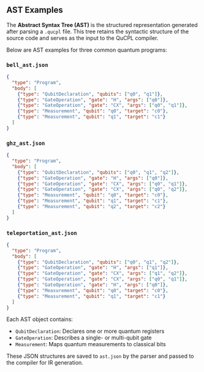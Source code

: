 
## AST Examples 

The **Abstract Syntax Tree (AST)** is the structured representation generated after parsing a `.qucpl` file. This tree retains the syntactic structure of the source code and serves as the input to the QuCPL compiler.

Below are AST examples for three common quantum programs:

### `bell_ast.json`

```json
{
  "type": "Program",
  "body": [
    {"type": "QubitDeclaration", "qubits": ["q0", "q1"]},
    {"type": "GateOperation", "gate": "H", "args": ["q0"]},
    {"type": "GateOperation", "gate": "CX", "args": ["q0", "q1"]},
    {"type": "Measurement", "qubit": "q0", "target": "c0"},
    {"type": "Measurement", "qubit": "q1", "target": "c1"}
  ]
}
```

### `ghz_ast.json`

```json
{
  "type": "Program",
  "body": [
    {"type": "QubitDeclaration", "qubits": ["q0", "q1", "q2"]},
    {"type": "GateOperation", "gate": "H", "args": ["q0"]},
    {"type": "GateOperation", "gate": "CX", "args": ["q0", "q1"]},
    {"type": "GateOperation", "gate": "CX", "args": ["q0", "q2"]},
    {"type": "Measurement", "qubit": "q0", "target": "c0"},
    {"type": "Measurement", "qubit": "q1", "target": "c1"},
    {"type": "Measurement", "qubit": "q2", "target": "c2"}
  ]
}
```

### `teleportation_ast.json`

```json
{
  "type": "Program",
  "body": [
    {"type": "QubitDeclaration", "qubits": ["q0", "q1", "q2"]},
    {"type": "GateOperation", "gate": "H", "args": ["q1"]},
    {"type": "GateOperation", "gate": "CX", "args": ["q1", "q2"]},
    {"type": "GateOperation", "gate": "CX", "args": ["q0", "q1"]},
    {"type": "GateOperation", "gate": "H", "args": ["q0"]},
    {"type": "Measurement", "qubit": "q0", "target": "c0"},
    {"type": "Measurement", "qubit": "q1", "target": "c1"}
  ]
}
```

Each AST object contains:

* `QubitDeclaration`: Declares one or more quantum registers
* `GateOperation`: Describes a single- or multi-qubit gate
* `Measurement`: Maps quantum measurements to classical bits

These JSON structures are saved to `ast.json` by the parser and passed to the compiler for IR generation.

